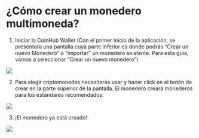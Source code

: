 # ¿Cómo crear un monedero multimoneda?

1. Iniciar la CoinHub Wallet (Con el primer inicio de la aplicación, se presentara una pantalla cuya parte inferior es donde podrás “Crear un nuevo Monedero” o “importar” un monedero existente. Para esta guía, vamos a seleccionar “Crear un nuevo monedero”)

![](../images/ios-create-welcome-s.png)

2. Para elegir criptomonedas necesitarás usar y hacer click en el botón de crear en la parte superior de la pantalla. El monedero creará monederos para los estándares recomendados. 

![](../images/ios-create-choosecoin-s.png)

3. ¡El monedero ya está creado!

![](../images/ios-create-balance-s.png)

